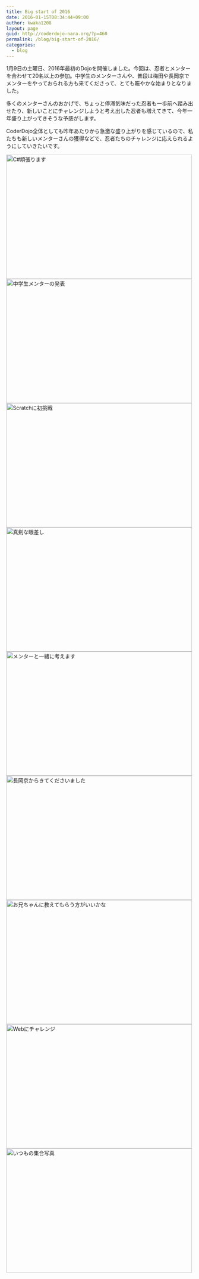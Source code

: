 ```yaml
---
title: Big start of 2016
date: 2016-01-15T08:34:44+09:00
author: kwaka1208
layout: page
guid: http://coderdojo-nara.org/?p=460
permalink: /blog/big-start-of-2016/
categories:
  - blog
---
```

1月9日の土曜日、2016年最初のDojoを開催しました。今回は、忍者とメンターを合わせて20名以上の参加。中学生のメンターさんや、普段は梅田や長岡京でメンターをやっておられる方も来てくださって、とても賑やかな始まりとなりました。

多くのメンターさんのおかげで、ちょっと停滞気味だった忍者も一歩前へ踏み出せたり、新しいことにチャレンジしようと考え出した忍者も増えてきて、今年一年盛り上がってきそうな予感がします。

CoderDojo全体としても昨年あたりから急激な盛り上がりを感じているので、私たちも新しいメンターさんの獲得などで、忍者たちのチャレンジに応えられるようにしていきたいです。

<img src="/assets/images/2016/01/th_DSC_1196.jpg" alt="C#頑張ります" width="500" height="333" />

<img src="/assets/images/2016/01/th_DSC_1294.jpg" alt="中学生メンターの発表" width="500" height="333" />

<img src="/assets/images/2016/01/th_DSC_1235.jpg" alt="Scratchに初挑戦" width="500" height="333" />

<img src="/assets/images/2016/01/th_DSC_1221.jpg" alt="真剣な眼差し" width="500" height="333" />

<img src="/assets/images/2016/01/th_DSC_1210.jpg" alt="メンターと一緒に考えます" width="500" height="333" />

<img src="/assets/images/2016/01/th_DSC_1208.jpg" alt="長岡京からきてくださいました" width="500" height="333" />

<img src="/assets/images/2016/01/th_DSC_1207.jpg" alt="お兄ちゃんに教えてもらう方がいいかな" width="500" height="333" />

<img src="/assets/images/2016/01/th_DSC_1205.jpg" alt="Webにチャレンジ" width="500" height="333" />

<img src="/assets/images/2016/01/th_DSC_1300.jpg" alt="いつもの集合写真" width="500" height="333" />